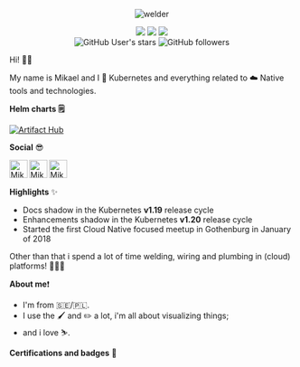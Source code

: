 <p align="center">
   <img src="https://github.com/mikejoh/mikejoh/assets/899665/09ff5ae9-a366-4e10-90bb-d0473973b835" alt="welder"/>
</p>

<p align="center">
   <img src="https://img.shields.io/badge/kubernetes-%23326ce5.svg?style=for-the-badge&logo=kubernetes&logoColor=white" />
   <img src="https://img.shields.io/badge/go-%2300ADD8.svg?style=for-the-badge&logo=go&logoColor=white" />
   <img src="https://img.shields.io/badge/Openstack-%23f01742.svg?style=for-the-badge&logo=openstack&logoColor=white" />
   <br>
   <img alt="GitHub User's stars" src="https://img.shields.io/github/stars/mikejoh">
   <img alt="GitHub followers" src="https://img.shields.io/github/followers/mikejoh">
</p>

Hi! 👋🏻

My name is Mikael and I 💙 Kubernetes and everything related to ☁️ Native tools and technologies.

**Helm charts 🗒️**

[![Artifact Hub](https://img.shields.io/endpoint?url=https://artifacthub.io/badge/repository/mikejoh)](https://artifacthub.io/packages/search?repo=mikejoh)

**Social** 😎

<a href="https://stackoverflow.com/users/1547081/mikejoh">
<img align="left" alt="Mikael's Stackoverflow" width="32px" src="https://cdn2.iconfinder.com/data/icons/social-icons-color/512/stackoverflow-512.png" />
</a>

<a href="https://www.linkedin.com/in/johansson-mikael">
<img align="left" alt="Mikael's LinkedIn" width="32px" src="https://cdn1.iconfinder.com/data/icons/logotypes/32/linkedin-512.png" />
</a>

<a href="https://twitter.com/subnjet">
<img align="left" alt="Mikael's Twitter" width="32px" src="https://cdn2.iconfinder.com/data/icons/metro-uinvert-dock/256/Twitter_NEW.png" />
</a>
<br><br>

**Highlights** ✨

  - Docs shadow in the Kubernetes **v1.19** release cycle
  - Enhancements shadow in the Kubernetes **v1.20** release cycle
  - Started the first Cloud Native focused meetup in Gothenburg in January of 2018

Other than that i spend a lot of time welding, wiring and plumbing in (cloud) platforms! 👨🏻‍🏭

**About me**❗️

  - I'm from :sweden:/:poland:.
  - I use the :paintbrush: and :pencil2: a lot, i'm all about visualizing things;
  - and i love :skier:.

**Certifications and badges** 🏅

<p align="center">
<!--START_BADGES:badges-->
<img src="https://images.credly.com/size/128x128/images/8b8ed108-e77d-4396-ac59-2504583b9d54/cka_from_cncfsite__281_29.png" alt="" />
<img src="https://images.credly.com/size/127x127/images/cc8adc83-1dc6-4d57-8e20-22171247e052/blob" alt="" />
<img src="https://images.credly.com/size/128x128/images/f28f1d88-428a-47f6-95b5-7da1dd6c1000/KCNA_badge.png" alt="" />
<img src="https://images.credly.com/size/128x128/images/67dd8a95-8876-4051-9cb9-3d97c204f85a/image.png" alt="" />
<img src="https://images.credly.com/size/128x128/images/9945dfcb-1cca-4529-85e6-db1be3782210/kubernetes-security-specialist-logo2.png" alt="" />
<img src="https://images.credly.com/size/128x128/images/cd6c6449-6814-4613-a2d3-13cf4ac5be4f/image.png" alt="" />
<img src="https://images.credly.com/size/128x128/images/ea61e2b7-e182-4fee-88d7-acfd1c5a1259/blob" alt="" />

<!--END_BADGES:badges-->
</p>
